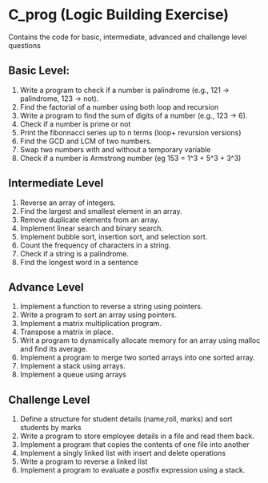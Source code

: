 # C_prog (Logic Building Exercise)
Contains the code for basic, intermediate, advanced and challenge level questions 

## Basic Level:
1. Write a program to check if a number is palindrome (e.g., 121 → palindrome, 123 → not).
2. Find the factorial of a number using both loop and recursion
3. Write a program to find the sum of digits of a number (e.g., 123 → 6).
4. Check if a number is prime or not
5. Print the fibonnacci series up to n terms (loop+ revursion versions)
6. Find the GCD and LCM of two numbers.
7. Swap two numbers with and without a temporary variable
8. Check if a number is Armstrong number (eg 153 = 1^3 + 5^3 + 3^3)

## Intermediate Level
1. Reverse an array of integers.
2. Find the largest and smallest element in an array.
3. Remove duplicate elements from an array.
4. Implement linear search and binary search.
5. Implement bubble sort, insertion sort, and selection sort.
6. Count the frequency of characters in a string.
7. Check if a string is a palindrome.
8. Find the longest word in a sentence

## Advance Level
1. Implement a function to reverse a string using pointers.
2. Write a program to sort an array using pointers.
3. Implement a matrix multiplication program.
4. Transpose a matrix in place.
5. Writ a program to dynamically allocate memory for an array using malloc and find its average.
6. Implement a program to merge two sorted arrays into one sorted array.
7. Implement a stack using arrays.
8. Implement a queue using arrays

## Challenge Level
1. Define a structure for student details (name,roll, marks) and sort students by marks
2. Write a program to store employee details in a file and read them back.
3. Implement a program that copies the contents of one file into another
4. Implement a singly linked list with insert and delete operations
5. Write a program to reverse a linked list
6. Implement a program to evaluate a postfix expression using a stack.
